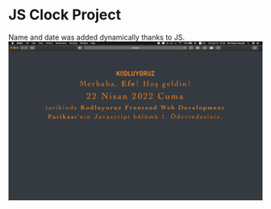 # JS Clock Project
Name and date was added dynamically thanks to JS.
![Screenshot of the page](page-ss.png)